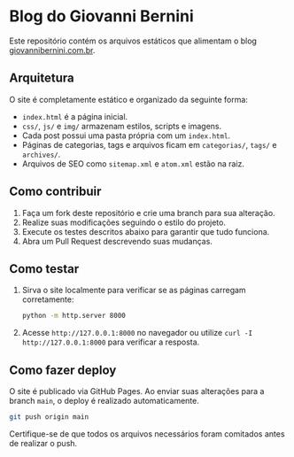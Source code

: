 # Blog do Giovanni Bernini

Este repositório contém os arquivos estáticos que alimentam o blog [giovannibernini.com.br](https://giovannibernini.com.br/).

## Arquitetura

O site é completamente estático e organizado da seguinte forma:

- `index.html` é a página inicial.
- `css/`, `js/` e `img/` armazenam estilos, scripts e imagens.
- Cada post possui uma pasta própria com um `index.html`.
- Páginas de categorias, tags e arquivos ficam em `categorias/`, `tags/` e `archives/`.
- Arquivos de SEO como `sitemap.xml` e `atom.xml` estão na raiz.

## Como contribuir

1. Faça um fork deste repositório e crie uma branch para sua alteração.
2. Realize suas modificações seguindo o estilo do projeto.
3. Execute os testes descritos abaixo para garantir que tudo funciona.
4. Abra um Pull Request descrevendo suas mudanças.

## Como testar

1. Sirva o site localmente para verificar se as páginas carregam corretamente:

   ```bash
   python -m http.server 8000
   ```

2. Acesse `http://127.0.0.1:8000` no navegador ou utilize `curl -I http://127.0.0.1:8000` para verificar a resposta.

## Como fazer deploy

O site é publicado via GitHub Pages. Ao enviar suas alterações para a branch `main`, o deploy é realizado automaticamente.

```bash
git push origin main
```

Certifique-se de que todos os arquivos necessários foram comitados antes de realizar o push.

